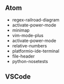 ## Atom
* regex-railroad-diagram
* activate-power-mode
* minimap
* vim-mode-plus
* activate-power-mode
* relative-numbers
* platformio-ide-terminal
* file-header
* python-nosetests

## VSCode
